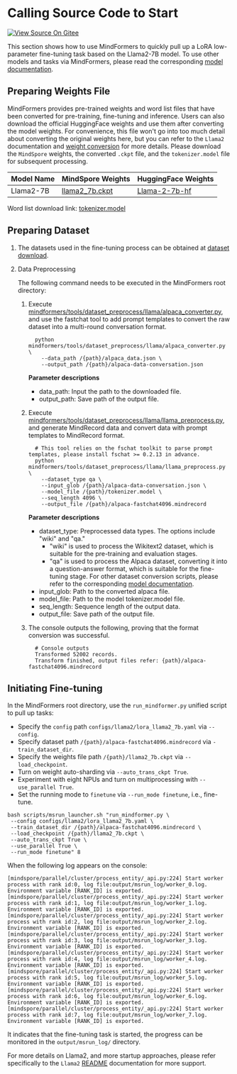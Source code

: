# Calling Source Code to Start

[![View Source On Gitee](https://mindspore-website.obs.cn-north-4.myhuaweicloud.com/website-images/master/resource/_static/logo_source_en.svg)](https://gitee.com/mindspore/docs/blob/master/docs/mindformers/docs/source_en/quick_start/source_code_start.md)

This section shows how to use MindFormers to quickly pull up a LoRA low-parameter fine-tuning task based on the Llama2-7B model. To use other models and tasks via MindFormers, please read the corresponding [model documentation](https://www.mindspore.cn/mindformers/docs/en/dev/start/models.html).

## Preparing Weights File

MindFormers provides pre-trained weights and word list files that have been converted for pre-training, fine-tuning and inference. Users can also download the official HuggingFace weights and use them after converting the model weights. For convenience, this file won't go into too much detail about converting the original weights here, but you can refer to the `Llama2` documentation and [weight conversion](https://www.mindspore.cn/mindformers/docs/en/dev/function/weight_conversion.html) for more details. Please download the `MindSpore` weights, the converted `.ckpt` file, and the `tokenizer.model` file for subsequent processing.

| Model Name | MindSpore Weights | HuggingFace Weights |
| ------ | ------ | ------ |
| Llama2-7B | [llama2_7b.ckpt](https://ascend-repo-modelzoo.obs.cn-east-2.myhuaweicloud.com/MindFormers/llama2/llama2_7b.ckpt) | [Llama-2-7b-hf](https://huggingface.co/meta-llama/Llama-2-7b-hf) |

Word list download link: [tokenizer.model](https://ascend-repo-modelzoo.obs.cn-east-2.myhuaweicloud.com/MindFormers/llama2/tokenizer.model)

## Preparing Dataset

1. The datasets used in the fine-tuning process can be obtained at [dataset download](https://github.com/tatsu-lab/stanford_alpaca).

2. Data Preprocessing

    The following command needs to be executed in the MindFormers root directory:

    1. Execute [mindformers/tools/dataset_preprocess/llama/alpaca_converter.py](https://gitee.com/mindspore/mindformers/blob/dev/mindformers/tools/dataset_preprocess/llama/alpaca_converter.py), and use the fastchat tool to add prompt templates to convert the raw dataset into a multi-round conversation format.

        ```shell
          python mindformers/tools/dataset_preprocess/llama/alpaca_converter.py \
            --data_path /{path}/alpaca_data.json \
            --output_path /{path}/alpaca-data-conversation.json
        ```

        **Parameter descriptions**

        - data_path:   Input the path to the downloaded file.
        - output_path: Save path of the output file.

    2. Execute [mindformers/tools/dataset_preprocess/llama/llama_preprocess.py](https://gitee.com/mindspore/mindformers/blob/dev/mindformers/tools/dataset_preprocess/llama/llama_preprocess.py), and generate MindRecord data and convert data with prompt templates to MindRecord format.

        ```shell
          # This tool relies on the fschat toolkit to parse prompt templates, please install fschat >= 0.2.13 in advance.
          python mindformers/tools/dataset_preprocess/llama/llama_preprocess.py \
            --dataset_type qa \
            --input_glob /{path}/alpaca-data-conversation.json \
            --model_file /{path}/tokenizer.model \
            --seq_length 4096 \
            --output_file /{path}/alpaca-fastchat4096.mindrecord
        ```

        **Parameter descriptions**

        - dataset_type: Preprocessed data types. The options include "wiki" and "qa."
            - "wiki" is used to process the Wikitext2 dataset, which is suitable for the pre-training and evaluation stages.
            - "qa" is used to process the Alpaca dataset, converting it into a question-answer format, which is suitable for the fine-tuning stage.
            For other dataset conversion scripts, please refer to the corresponding  [model documentation](https://www.mindspore.cn/mindformers/docs/en/dev/start/models.html).
        - input_glob:   Path to the converted alpaca file.
        - model_file:   Path to the model tokenizer.model file.
        - seq_length:   Sequence length of the output data.
        - output_file:  Save path of the output file.

    3. The console outputs the following, proving that the format conversion was successful.

        ```shell
          # Console outputs
          Transformed 52002 records.
          Transform finished, output files refer: {path}/alpaca-fastchat4096.mindrecord
        ```

## Initiating Fine-tuning

In the MindFormers root directory, use the `run_mindformer.py` unified script to pull up tasks:

- Specify the `config` path `configs/llama2/lora_llama2_7b.yaml` via `--config`.
- Specify dataset path `/{path}/alpaca-fastchat4096.mindrecord` via `-train_dataset_dir`.
- Specify the weights file path `/{path}/llama2_7b.ckpt` via `--load_checkpoint`.
- Turn on weight auto-sharding via `--auto_trans_ckpt True`.
- Experiment with eight NPUs and turn on multiprocessing with `--use_parallel True`.
- Set the running mode to `finetune` via `--run_mode finetune`, i.e., fine-tune.

```shell
bash scripts/msrun_launcher.sh "run_mindformer.py \
 --config configs/llama2/lora_llama2_7b.yaml \
 --train_dataset_dir /{path}/alpaca-fastchat4096.mindrecord \
 --load_checkpoint /{path}/llama2_7b.ckpt \
 --auto_trans_ckpt True \
 --use_parallel True \
 --run_mode finetune" 8
```

When the following log appears on the console:

```shell
[mindspore/parallel/cluster/process_entity/_api.py:224] Start worker process with rank id:0, log file:output/msrun_log/worker_0.log. Environment variable [RANK_ID] is exported.
[mindspore/parallel/cluster/process_entity/_api.py:224] Start worker process with rank id:1, log file:output/msrun_log/worker_1.log. Environment variable [RANK_ID] is exported.
[mindspore/parallel/cluster/process_entity/_api.py:224] Start worker process with rank id:2, log file:output/msrun_log/worker_2.log. Environment variable [RANK_ID] is exported.
[mindspore/parallel/cluster/process_entity/_api.py:224] Start worker process with rank id:3, log file:output/msrun_log/worker_3.log. Environment variable [RANK_ID] is exported.
[mindspore/parallel/cluster/process_entity/_api.py:224] Start worker process with rank id:4, log file:output/msrun_log/worker_4.log. Environment variable [RANK_ID] is exported.
[mindspore/parallel/cluster/process_entity/_api.py:224] Start worker process with rank id:5, log file:output/msrun_log/worker_5.log. Environment variable [RANK_ID] is exported.
[mindspore/parallel/cluster/process_entity/_api.py:224] Start worker process with rank id:6, log file:output/msrun_log/worker_6.log. Environment variable [RANK_ID] is exported.
[mindspore/parallel/cluster/process_entity/_api.py:224] Start worker process with rank id:7, log file:output/msrun_log/worker_7.log. Environment variable [RANK_ID] is exported.
```

It indicates that the fine-tuning task is started, the progress can be monitored in the `output/msrun_log/` directory.

For more details on Llama2, and more startup approaches, please refer specifically to the `Llama2` [README](https://gitee.com/mindspore/mindformers/blob/dev/docs/model_cards/llama2.md#llama-2) documentation for more support.
